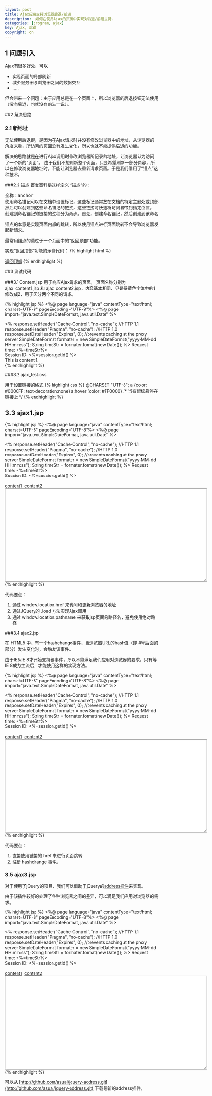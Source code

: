 ```yaml
---
layout: post
title: Ajax应用支持浏览器后退/前进
description:  如何在使用Ajax的页面中实现对后退/前进支持.
categories: [program, ajax]
key: Ajax, 后退
copyright: cn
---
```


## 1	问题引入
Ajax有很多好处，可以

* 实现页面的局部刷新
* 减少服务器与浏览器之间的数据交互
* ……

但会带来一个问题：由于应用总是在一个页面上，所以浏览器的后退按钮无法使用（没有后退，也就没有前进一说）。

##2	解决思路

### 2.1	新地址
无法使用后退键，是因为在Ajax请求时并没有修改浏览器中的地址，从浏览器的角度来看，所访问的页面没有发生变化，所以也就不能提供后退的功能。

解决的思路就是在进行Ajax调用时修改浏览器所记录的地址，让浏览器认为访问了一个新的“页面”。
由于我们不想刷新整个页面，只是希望刷新一部分内容，所以在修改浏览器地址时，不能让浏览器去重新请求页面。于是我们借用了“锚点”这种技术。

###2.2	锚点
百度百科是这样定义 “锚点”的：

<pre>
全称：anchor
使用命名锚记可以在文档中设置标记，这些标记通常放在文档的特定主题处或顶部。
然后可以创建到这些命名锚记的链接，这些链接可快速将访问者带到指定位置。
创建到命名锚记的链接的过程分为两步。首先，创建命名锚记，然后创建到该命名锚记的链接。
</pre>

锚点的本意是实现页面内部的跳转，所以使用锚点进行页面跳转不会导致浏览器发起新请求。

最常用锚点的莫过于一个页面中的“返回顶部”功能。

实现“返回顶部”功能的示意代码：
{% highlight html %}
<!-- 在页面顶部定义一个名为“top”锚点 -->
<a name="top"></a>

<!-- 在页面底部提供一个访问“top”锚点的链接 -->
<a href="#top">返回顶部</a>
{% endhighlight %}

##3 测试代码

###3.1 Content.jsp
用于响应Ajax请求的页面。
页面名称分别为 ajax_content1.jsp 和 ajax_content2.jsp，内容基本相同，只是将黄色字体中的1修改成2，用于区分两个不同的请求。

{% highlight jsp %}
<%@ page language="java" contentType="text/html; charset=UTF-8" 
    pageEncoding="UTF-8"%>
<%@ page import="java.text.SimpleDateFormat, java.util.Date" %>
<!DOCTYPE html PUBLIC "-//W3C//DTD HTML 4.01 Transitional//EN" 
    "http://www.w3.org/TR/html4/loose.dtd">
<html>
<head>
    <meta http-equiv="Content-Type" content="text/html; charset=UTF-8"/>
    <title>Ajax content 1</title>
</head>
<%
    response.setHeader("Cache-Control", "no-cache"); //HTTP 1.1 
    response.setHeader("Pragma", "no-cache");        //HTTP 1.0 
    response.setDateHeader("Expires", 0);            //prevents caching at the proxy server
    SimpleDateFormat formater = new SimpleDateFormat("yyyy-MM-dd HH:mm:ss");
    String timeStr = formater.format(new Date());
%>
<body>
    Request time: <%=timeStr%><br>
    Session ID: <%=session.getId() %><br>
    This is content 1.<br>
</body>
</html>
{% endhighlight %}

###3.2 ajax_test.css

用于设置链接的格式
{% highlight css %}
@CHARSET "UTF-8";
a {color: #0000FF; text-decoration:none}
a:hover {color: #FF0000}    /* 当有鼠标悬停在链接上 */
{% endhighlight %}

## 3.3 ajax1.jsp

{% highlight jsp %}
<%@ page language="java" contentType="text/html; charset=UTF-8"
    pageEncoding="UTF-8"%>
<%@ page import="java.text.SimpleDateFormat, java.util.Date" %>
<!DOCTYPE html PUBLIC "-//W3C//DTD HTML 4.01 Transitional//EN"
    "http://www.w3.org/TR/html4/loose.dtd">
<!--
实现以下功能： 
1、Ajax请求时，修改浏览器地址
2、打开页面时，默认显示第一个链接的内容
3、没有实现后退时自动刷新内容
-->
<html>
<head>
    <meta http-equiv="Content-Type" content="text/html; charset=UTF-8"/>
    <title>Ajax test 1</title>
    <link rel="stylesheet" type="text/css" href="ajax_test.css"/> 
</head>
<%
    response.setHeader("Cache-Control", "no-cache"); //HTTP 1.1 
    response.setHeader("Pragma", "no-cache");        //HTTP 1.0 
    response.setDateHeader("Expires", 0);            //prevents caching at the proxy server
    SimpleDateFormat formater = new SimpleDateFormat("yyyy-MM-dd HH:mm:ss");
    String timeStr = formater.format(new Date());
%>
<body>
    Request time: <%=timeStr%><br>
    Session ID: <%=session.getId() %><br><br>
    <a onclick="callServer('content1')" id="content1">content1</a>&nbsp
    <a onclick="callServer('content2')" id="content2">content2</a><br>
    <textarea id="content" rows="20" cols="80"></textarea>
</body>

<script type="text/javascript" src="jquery-1.4.4.min.js"></script>
<script>
function callServer(content) {
    var url = window.location.href.split("#")[0] + "#" + content;
    window.location.href=url;
    $('#content').load(window.location.pathname.replace("1.jsp", "_" + content + ".jsp"));
}
callServer("content1");
</script>

</html>
{% endhighlight %}

代码要点：

1. 通过 window.location.href 来访问和更新浏览器的地址
2. 通过JQuery的 .load 方法实现Ajax调用
3. 通过 window.location.pathname 来获取jsp页面的路径名，避免使用绝对路径

###3.4 ajax2.jsp

在 HTML5 中，有一个hashchange事件，当浏览器URL的hash值（即 #号后面的部分）发生变化时，会触发该事件。

由于IE从IE 8才开始支持该事件，所以不能满足我们应用对浏览器的要求。只有等IE 8成为主流后，才能使用这样的实现方法。

{% highlight jsp %}
<%@ page language="java" contentType="text/html; charset=UTF-8"
    pageEncoding="UTF-8"%>
<%@ page import="java.text.SimpleDateFormat, java.util.Date" %>
<!DOCTYPE html PUBLIC "-//W3C//DTD HTML 4.01 Transitional//EN"
    "http://www.w3.org/TR/html4/loose.dtd">
<!--
实现以下功能： 
1、Ajax请求时，修改浏览器地址
2、打开页面时，默认显示第一个链接的内容
3、通过 HTML 5 规范中的 hashchange 事件支持后退、前进按钮。
    支持IE8、 FireFox 3.6.3、 Chrome 8.0。
    由于 IE7、IE6不支持hashchange 事件，无法正常使用。
-->
<html>
<head>
    <meta http-equiv="Content-Type" content="text/html; charset=UTF-8"/>
    <title>Ajax test 2</title>
    <link rel="stylesheet" type="text/css" href="ajax_test.css"/> 
</head>
<%
    response.setHeader("Cache-Control", "no-cache"); //HTTP 1.1 
    response.setHeader("Pragma", "no-cache");        //HTTP 1.0 
    response.setDateHeader("Expires", 0);            //prevents caching at the proxy server
    SimpleDateFormat formater = new SimpleDateFormat("yyyy-MM-dd HH:mm:ss");
    String timeStr = formater.format(new Date());
%>
<body>
    Request time: <%=timeStr%><br>
    Session ID: <%=session.getId() %><br><br>
    <a href="#content1" id="content1">content1</a>&nbsp
    <a href="#content2" id="content2">content2</a><br>
    <textarea id="content" rows="20" cols="80"></textarea>
</body>

<script type="text/javascript" src="jquery-1.4.4.min.js"></script>
<script>
function onHashChange() {
    var arrays = window.location.href.split("#");
    var content = "content1";
    if (arrays.length > 1) {
        content=arrays[1]
    }
    $('#content').load(window.location.pathname.replace("2.jsp", "_" + content + ".jsp"));
}

$(window).bind('hashchange', onHashChange);
$(window).trigger("hashchange");
</script>

</html>
{% endhighlight %}

代码要点：

1. 直接使用链接的 href 来进行页面跳转
2. 注册 hashchange 事件。

### 3.5 ajax3.jsp
对于使用了jQuery的项目，我们可以借助于jQuery的[address插件](http://www.asual.com/jquery/address)来实现。

由于该插件较好的处理了各种浏览器之间的差异，可以满足我们应用对浏览器的需求。


{% highlight jsp %}
<%@ page language="java" contentType="text/html; charset=UTF-8"
    pageEncoding="UTF-8"%>
<%@ page import="java.text.SimpleDateFormat, java.util.Date" %>
<!DOCTYPE html PUBLIC "-//W3C//DTD HTML 4.01 Transitional//EN"
    "http://www.w3.org/TR/html4/loose.dtd">
<!--
实现以下功能： 
1、Ajax请求时，修改浏览器地址
2、打开页面时，默认显示第一个链接的内容
3、通过jQuery 插件  address 支持后退、前进按钮。
    支持IE 6~8、 FireFox 3.6.3、 Chrome 8.0。
-->
<html>
<head>
    <meta http-equiv="Content-Type" content="text/html; charset=UTF-8"/>
    <title>Ajax test 3</title>
    <link rel="stylesheet" type="text/css" href="ajax_test.css"/> 
</head>
<%
    response.setHeader("Cache-Control", "no-cache"); //HTTP 1.1 
    response.setHeader("Pragma", "no-cache");        //HTTP 1.0 
    response.setDateHeader("Expires", 0);            //prevents caching at the proxy server
    SimpleDateFormat formater = new SimpleDateFormat("yyyy-MM-dd HH:mm:ss");
    String timeStr = formater.format(new Date());
%>
<body>
    Request time: <%=timeStr%><br>
    Session ID: <%=session.getId() %><br><br>
    <a href="#content1" id="content1">content1</a>&nbsp
    <a href="#content2" id="content2">content2</a><br>
    <textarea id="content" rows="20" cols="80"></textarea>
</body>

<script type="text/javascript" src="jquery-1.4.4.min.js"></script>
<script type="text/javascript" src="jquery.address-1.3.2.min.js"></script>
<script>
function onAddressChange(event) {
    var content = "content1";
    if (event.value != "/") {
        content = event.value.replace('/', '');
    }
    $('#content').load(window.location.pathname.replace("3.jsp", "_" + content + ".jsp"));
}

$(function(){
    $.address.change(onAddressChange);
    $('a').address();
});
</script>

</html>
{% endhighlight %}


可以从 [http://github.com/asual/jquery-address.git](http://github.com/asual/jquery-address.git) 下载最新的address插件。
